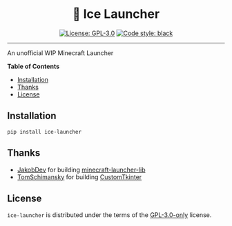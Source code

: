 <h1 align="center">🧊 Ice Launcher</h1>

<p align="center">
<a href="https://github.com/mq1/ice-launcher/blob/main/LICENSE"><img alt="License: GPL-3.0" src="https://img.shields.io/github/license/mq1/ice-launcher"></a>
<a href="https://github.com/psf/black"><img alt="Code style: black" src="https://img.shields.io/badge/code%20style-black-000000.svg"></a>
</p>

-----

An unofficial WIP Minecraft Launcher

**Table of Contents**

- [Installation](#installation)
- [Thanks](#thanks)
- [License](#license)

## Installation

```console
pip install ice-launcher
```

## Thanks

- [JakobDev](https://gitlab.com/JakobDev) for building [minecraft-launcher-lib](https://gitlab.com/JakobDev/minecraft-launcher-lib)
- [TomSchimansky](https://github.com/TomSchimansky) for building [CustomTkinter](https://github.com/TomSchimansky/CustomTkinter)

## License

`ice-launcher` is distributed under the terms of the [GPL-3.0-only](https://spdx.org/licenses/GPL-3.0-only.html) license.
